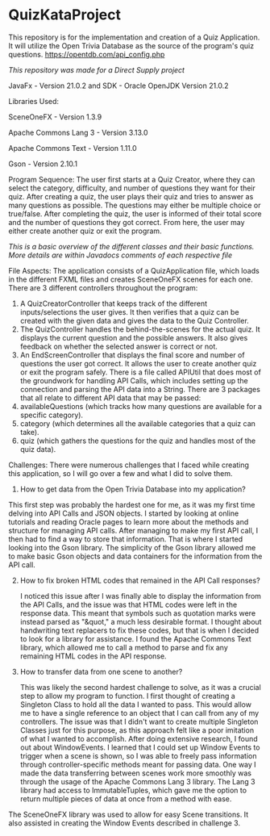 # QuizKataProject
This repository is for the implementation and creation of a Quiz Application. It will utilize the Open Trivia Database as the source of the program's quiz questions.
https://opentdb.com/api_config.php

*This repository was made for a Direct Supply project*

JavaFx - Version 21.0.2 and SDK - Oracle OpenJDK Version 21.0.2

Libraries Used:

SceneOneFX - Version 1.3.9

Apache Commons Lang 3 - Version 3.13.0

Apache Commons Text - Version 1.11.0

Gson - Version 2.10.1

Program Sequence:
The user first starts at a Quiz Creator, where they can select the category, difficulty, and number of questions they want for their quiz.
After creating a quiz, the user plays their quiz and tries to answer as many questions as possible. The questions may either be multiple choice or true/false.
After completing the quiz, the user is informed of their total score and the number of questions they got correct. 
From here, the user may either create another quiz or exit the program.

*This is a basic overview of the different classes and their basic functions. More details are within Javadocs comments of each respective file*

File Aspects:
The application consists of a QuizApplication file, which loads in the different FXML files and creates SceneOneFX scenes for each one. 
There are 3 different controllers throughout the program:
1. A QuizCreatorController that keeps track of the different inputs/selections the user gives. It then verifies that a quiz can be created with the given data and gives the data to the Quiz Controller.
2. The QuizController handles the behind-the-scenes for the actual quiz. It displays the current question and the possible answers. It also gives feedback on whether the selected answer is correct or not.
3. An EndScreenController that displays the final score and number of questions the user got correct. It allows the user to create another quiz or exit the program safely.
There is a file called APIUtil that does most of the groundwork for handling API Calls, which includes setting up the connection and parsing the API data into a String.
There are 3 packages that all relate to different API data that may be passed:
1. availableQuestions (which tracks how many questions are available for a specific category).
2. category (which determines all the available categories that a quiz can take).
3. quiz (which gathers the questions for the quiz and handles most of the quiz data).

Challenges:
There were numerous challenges that I faced while creating this application, so I will go over a few and what I did to solve them.

1. How to get data from the Open Trivia Database into my application?

  This first step was probably the hardest one for me, as it was my first time delving into API Calls and JSON objects.
  I started by looking at online tutorials and reading Oracle pages to learn more about the methods and structure for managing API calls.
  After managing to make my first API call, I then had to find a way to store that information. That is where I started looking into the Gson library. 
  The simplicity of the Gson library allowed me to make basic Gson objects and data containers for the information from the API call.

2. How to fix broken HTML codes that remained in the API Call responses?

   I noticed this issue after I was finally able to display the information from the API Calls, and the issue was that HTML codes were left in the response data.
   This meant that symbols such as quotation marks were instead parsed as "&quot," a much less desirable format.
   I thought about handwriting text replacers to fix these codes, but that is when I decided to look for a library for assistance.
   I found the Apache Commons Text library, which allowed me to call a method to parse and fix any remaining HTML codes in the API response.

3. How to transfer data from one scene to another?

   This was likely the second hardest challenge to solve, as it was a crucial step to allow my program to function.
   I first thought of creating a Singleton Class to hold all the data I wanted to pass. This would allow me to have a single reference to an object that I can call from any of my controllers.
   The issue was that I didn't want to create multiple Singleton Classes just for this purpose, as this approach felt like a poor imitation of what I wanted to accomplish.
   After doing extensive research, I found out about WindowEvents.
   I learned that I could set up Window Events to trigger when a scene is shown, so I was able to freely pass information through controller-specific methods meant for passing data.
   One way I made the data transferring between scenes work more smoothly was through the usage of the Apache Commons Lang 3 library.
   The Lang 3 library had access to ImmutableTuples, which gave me the option to return multiple pieces of data at once from a method with ease.

The SceneOneFX library was used to allow for easy Scene transitions. It also assisted in creating the Window Events described in challenge 3. 
